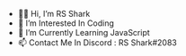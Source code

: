 - 👋🏻 Hi, I’m RS Shark
- 👀 I’m Interested In Coding
- 🌱 I’m Currently Learning JavaScript
- 📫 Contact Me In Discord : RS Shark#2083
